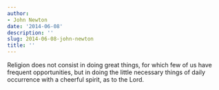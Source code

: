 ```yaml
---
author:
- John Newton
date: '2014-06-08'
description: ''
slug: 2014-06-08-john-newton
title: ''
---
```

Religion does not consist in doing great things, for which few of us have frequent opportunities, but in doing the little necessary things of daily occurrence with a cheerful spirit, as to the Lord.




